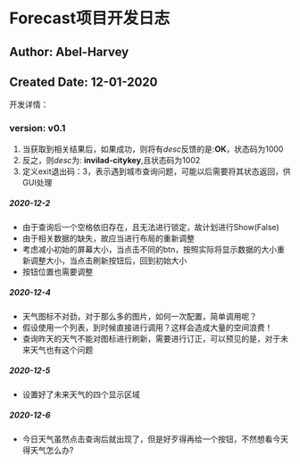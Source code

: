 # Forecast项目开发日志
## Author: Abel-Harvey
## Created Date: 12-01-2020

开发详情：
### version: v0.1
1. 当获取到相关结果后，如果成功，则将有*desc*反馈的是:**OK**，状态码为1000
2. 反之，则*desc*为: **invilad-citykey**,且状态码为1002
3. 定义exit退出码：3，表示遇到城市查询问题，可能以后需要将其状态返回，供GUI处理
##### 2020-12-2
- 由于查询后一个空格依旧存在，且无法进行锁定，故计划进行Show(False)
- 由于相关数据的缺失，故应当进行布局的重新调整
- 考虑减小初始的屏幕大小，当点击不同的btn，按照实际将显示数据的大小重新调整大小，当点击刷新按钮后，回到初始大小
- 按钮位置也需要调整
##### 2020-12-4
- 天气图标不对劲，对于那么多的图片，如何一次配置，简单调用呢？
- 假设使用一个列表，到时候直接进行调用？这样会造成大量的空间浪费！
- 查询昨天的天气不能对图标进行刷新，需要进行订正，可以预见的是，对于未来天气也有这个问题
##### 2020-12-5
- 设置好了未来天气的四个显示区域
##### 2020-12-6
- 今日天气虽然点击查询后就出现了，但是好歹得再给一个按钮，不然想看今天得天气怎么办?
